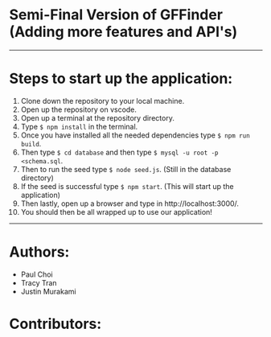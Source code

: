 # Semi-Final Version of GFFinder (Adding more features and API's)

------------------------------------

# Steps to start up the application:

  1. Clone down the repository to your local machine. 
  2. Open up the repository on vscode. 
  3. Open up a terminal at the repository directory.
  4. Type ```$ npm install``` in the terminal.
  5. Once you have installed all the needed dependencies type ```$ npm run build```.
  6. Then type ```$ cd database``` and then type ```$ mysql -u root -p <schema.sql```. 
  7. Then to run the seed type ```$ node seed.js```. (Still in the database directory)
  7. If the seed is successful type ```$ npm start```. (This will start up the application)
  8. Then lastly, open up a browser and type in http://localhost:3000/.
  9. You should then be all wrapped up to use our application!

------------------------------------

# Authors:
  - Paul Choi
  - Tracy Tran
  - Justin Murakami
  
# Contributors: 
